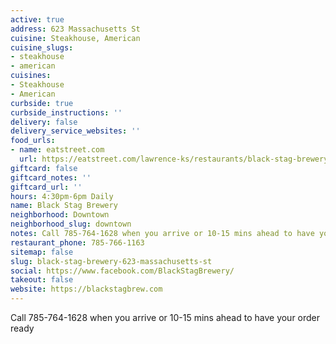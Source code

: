 ```yaml
---
active: true
address: 623 Massachusetts St
cuisine: Steakhouse, American
cuisine_slugs:
- steakhouse
- american
cuisines:
- Steakhouse
- American
curbside: true
curbside_instructions: ''
delivery: false
delivery_service_websites: ''
food_urls:
- name: eatstreet.com
  url: https://eatstreet.com/lawrence-ks/restaurants/black-stag-brewery-and-pub
giftcard: false
giftcard_notes: ''
giftcard_url: ''
hours: 4:30pm-6pm Daily
name: Black Stag Brewery
neighborhood: Downtown
neighborhood_slug: downtown
notes: Call 785-764-1628 when you arrive or 10-15 mins ahead to have your order ready
restaurant_phone: 785-766-1163
sitemap: false
slug: black-stag-brewery-623-massachusetts-st
social: https://www.facebook.com/BlackStagBrewery/
takeout: false
website: https://blackstagbrew.com
---
```


Call 785-764-1628 when you arrive or 10-15 mins ahead to have your order ready